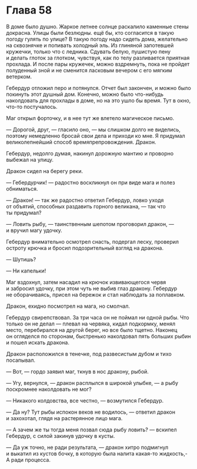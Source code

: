# Глава 58

В доме было душно. Жаркое летнее солнце раскалило каменные стены докрасна. Улицы были безлюдны. ещё бы, кто согласится в такую погоду гулять по улице? В такую погоду надо сидеть дома, желательно на сквознячке и попивать холодный эль. Из глиняной запотевшей кружечки, только что с ледника. Сдувать белую, пушистую пену и делать глоток за глотком, чувствуя, как по телу разливается приятная прохлада. И после пары кружечек, можно вздремнуть, пока не пройдет полуденный зной и не сменится ласковым вечером с его мягким ветерком.

Гебердур отложил перо и потянулся. Отчет был закончен, и можно было покинуть этот душный дом. Конечно, можно было что-нибудь наколдовать для прохлады в доме, но на это ушло бы время. Тут в окно, что-то постучалось. 

Маг открыл форточку, и в нее тут же влетело магическое письмо.

— Дорогой, друг, — гласило оно, — мы слишком долго не виделись, поэтому немедленно бросай свои дела и приходи ко мне. Я придумал великолепнейший способ времяпрепровождения. Дракон.

Гебердур, недолго думая, накинул дорожную мантию и проворно выбежал на улицу.

Дракон сидел на берегу реки.

— Гебердурчик! — радостно воскликнул он при виде мага и полез обниматься.

— Дракон! — так же радостно ответил Гебердур, ловко уходя от объятий, способных раздавить горного великана, — так что ты придумал?

— Ловить рыбу, — таинственным шепотом проговорил дракон, — и вручил магу удочку.

Гебердур внимательно осмотрел снасть, подергал леску, проверил остроту крючка и бросил подозрительный взгляд на дракона.

— Шутишь?

— Ни капельки!

Маг вздохнул, затем насадил на крючок извивающегося червя и забросил удочку, при этом чуть не выбив глаз дракону. Гебердур не оборачиваясь, присел на бережок и стал наблюдать за поплавком.

Дракон, ехидно посмотрел на мага, но смолчал.

Гебердур свирепствовал. За три часа он не поймал ни одной рыбы. Что только он не делал — плевал на червяка, кидал подкормку, менял место, перебирался на другой берег, но все было тщетно. Наконец он огляделся по сторонам, быстренько наколдовал пять больших рыбин и пошел искать дракона.

Дракон расположился в тенечке, под развесистым дубом и тихо посапывал.

— Вот, — гордо заявил маг, ткнув в нос дракону, рыбой. 

— Угу, вернулся, — дракон расплылся в широкой улыбке, — а рыбу поскромнее наколдовать не мог?

— Никакого колдовства, все честно, — возмутился Гебердур.

— Да ну? Тут рыбы испокон веков не водилось, — ответил дракон и захохотал, глядя на растерянное лицо мага.

— А зачем же ты тогда меня позвал сюда рыбу ловить? — вскипел Гебердур, с силой закинув удочку в кусты.

— Да уж точно, не ради результата, — дракон хитро подмигнул и выкатил из кустов бочку, в которую была налита какая-то жидкость,- А ради процесса.


